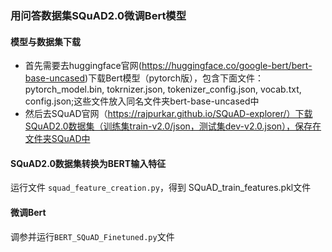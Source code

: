 ### 用问答数据集SQuAD2.0微调Bert模型
#### 模型与数据集下载
- 首先需要去huggingface官网(https://huggingface.co/google-bert/bert-base-uncased)下载Bert模型（pytorch版），包含下面文件：pytorch_model.bin, tokrnizer.json, tokenizer_config.json, vocab.txt, config.json;这些文件放入同名文件夹bert-base-uncased中
- 然后去SQuAD官网（https://rajpurkar.github.io/SQuAD-explorer/）下载SQuAD2.0数据集（训练集train-v2.0/json，测试集dev-v2.0.json），保存在文件夹SQuAD中

#### SQuAD2.0数据集转换为BERT输入特征
运行文件 `squad_feature_creation.py`，得到 SQuAD_train_features.pkl文件

#### 微调Bert
调参并运行`BERT_SQuAD_Finetuned.py`文件
